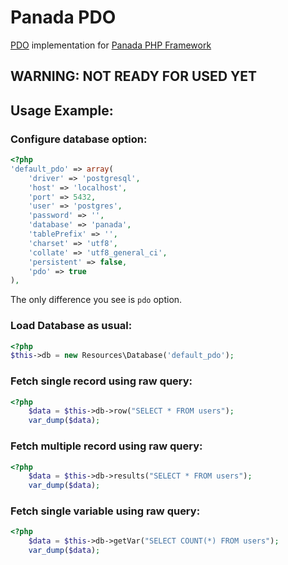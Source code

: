 Panada PDO
=================
[PDO](http://php.net/manual/en/book.pdo.php) implementation for [Panada PHP Framework](https://github.com/panada/Panada)

## WARNING: NOT READY FOR USED YET

## Usage Example:
### Configure database option:

```php
<?php
'default_pdo' => array(
	'driver' => 'postgresql',
	'host' => 'localhost',
	'port' => 5432,
	'user' => 'postgres',
	'password' => '',
	'database' => 'panada',
	'tablePrefix' => '',
	'charset' => 'utf8',
	'collate' => 'utf8_general_ci',
	'persistent' => false,
	'pdo' => true
),
```

The only difference you see is `pdo` option.

### Load Database as usual:
```php
<?php
$this->db = new Resources\Database('default_pdo');
```

### Fetch single record using raw query:
```php
<?php
	$data = $this->db->row("SELECT * FROM users"); 
	var_dump($data);
```

### Fetch multiple record using raw query:
```php
<?php
	$data = $this->db->results("SELECT * FROM users"); 
	var_dump($data);
```

### Fetch single variable using raw query:
```php
<?php
	$data = $this->db->getVar("SELECT COUNT(*) FROM users"); 
	var_dump($data);
```

